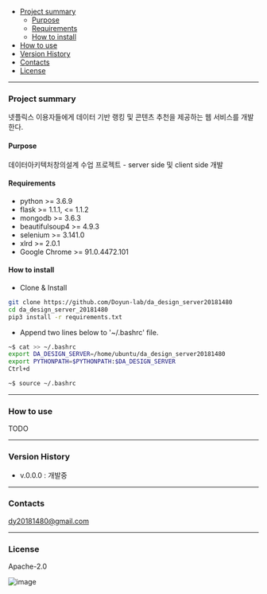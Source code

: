 - [Project summary](#da-design-server)
  - [Purpose](#purpose)
  - [Requirements](#requirements)
  - [How to install](#how-to-install)
- [How to use](#how-to-use)
- [Version History](#version-history)
- [Contacts](#contacts)
- [License](#license)

---

### Project summary
넷플릭스 이용자들에게 데이터 기반 랭킹 및 콘텐츠 추천을 제공하는 웹 서비스를 개발한다.

#### Purpose
데이터아키텍처창의설계 수업 프로젝트 - server side 및 client side 개발

#### Requirements

* python >= 3.6.9
* flask >= 1.1.1, <= 1.1.2
* mongodb >= 3.6.3
* beautifulsoup4 >= 4.9.3
* selenium >= 3.141.0
* xlrd >= 2.0.1
* Google Chrome >= 91.0.4472.101

#### How to install

* Clone & Install

```sh
git clone https://github.com/Doyun-lab/da_design_server20181480
cd da_design_server_20181480
pip3 install -r requirements.txt
```

* Append two lines below to '~/.bashrc' file.

```sh
~$ cat >> ~/.bashrc
export DA_DESIGN_SERVER=/home/ubuntu/da_design_server20181480
export PYTHONPATH=$PYTHONPATH:$DA_DESIGN_SERVER
Ctrl+d

~$ source ~/.bashrc
```

---

### How to use

TODO

---

### Version History

* v.0.0.0 : 개발중

---

### Contacts

dy20181480@gmail.com

---

### License

Apache-2.0

![image](https://user-images.githubusercontent.com/70316401/118920316-2b126180-b971-11eb-8a4a-9ffd7f7334b3.png)
